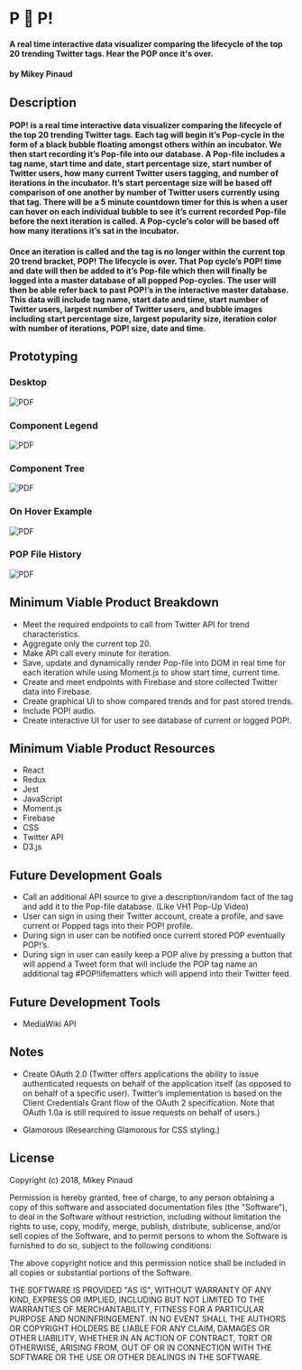 # P 🔴 P!

#### A real time interactive data visualizer comparing the lifecycle of the top 20 trending Twitter tags. Hear the POP once it's over.

#### by **Mikey Pinaud**

## Description
#### POP! is a real time interactive data visualizer comparing the lifecycle of the top 20 trending Twitter tags. Each tag will begin it’s Pop-cycle in the form of a black bubble floating amongst others within an incubator. We then start recording it’s Pop-file into our database. A Pop-file includes a tag name, start time and date, start percentage size, start number of Twitter users, how many current Twitter users tagging, and number of iterations in the incubator. It’s start percentage size will be based off comparison of one another by number of Twitter users currently using that tag. There will be a 5 minute countdown timer for this is when a user can hover on each individual bubble to see it’s current recorded Pop-file before the next iteration is called. A Pop-cycle’s color will be based off how many iterations it’s sat in the incubator.

#### Once an iteration is called and the tag is no longer within the current top 20 trend bracket, POP! The lifecycle is over. That Pop cycle’s POP! time and date will then be added to it’s Pop-file which then will finally be logged into a master database of all popped Pop-cycles. The user will then be able refer back to past POP!’s in the interactive master database. This data will include tag name, start date and time, start number of Twitter users, largest number of Twitter users, and bubble images including start percentage size, largest popularity size, iteration color with number of iterations, POP! size, date and time.

## Prototyping
### Desktop
![PDF](img/readme/pop-desktop.jpg "Desktop Prototype")

### Component Legend
![PDF](img/readme/pop-component-legend.jpg "Component Legend")

### Component Tree
![PDF](img/readme/pop-component-tree.jpg "Component Tree")

### On Hover Example
![PDF](img/readme/pop-onhover.jpg "On Hover")

### POP File History
![PDF](img/readme/pop-history-page.jpg "History Page")

## Minimum Viable Product Breakdown

* Meet the required endpoints to call from Twitter API for trend characteristics.
* Aggregate only the current top 20.
* Make API call every minute for iteration.
* Save, update and dynamically render Pop-file into DOM in real time for each iteration while using Moment.js to show start time, current time.
* Create and meet endpoints with Firebase and store collected Twitter data into Firebase.
* Create graphical UI to show compared trends and for past stored trends.
* Include POP! audio.
* Create interactive UI for user to see database of current or logged POP!.

## Minimum Viable Product Resources

* React
* Redux
* Jest
* JavaScript
* Moment.js
* Firebase
* CSS
* Twitter API
* D3.js

## Future Development Goals

* Call an additional API source to give a description/random fact of the tag and add it to the Pop-file database. (Like VH1 Pop-Up Video)
* User can sign in using their Twitter account, create a profile, and save current or Popped tags into their POP! profile.
* During sign in user can be notified once current stored POP eventually POP!’s.
* During sign in user can easily keep a POP alive by pressing a button that will append a Tweet form that will include the POP tag name an additional tag #POP!lifematters which will append into their Twitter feed.

## Future Development Tools

* MediaWiki API

## Notes

* Create OAuth 2.0
  (Twitter offers applications the ability to issue authenticated requests on behalf of the application itself (as opposed to on behalf of a specific user). Twitter’s implementation is based on the Client Credentials Grant flow of the OAuth 2 specification. Note that OAuth 1.0a is still required to issue requests on behalf of users.)

* Glamorous
  (Researching Glamorous for CSS styling.)

## License

Copyright (c) 2018, Mikey Pinaud

Permission is hereby granted, free of charge, to any person obtaining a copy of this software and associated documentation files (the "Software"), to deal in the Software without restriction, including without limitation the rights to use, copy, modify, merge, publish, distribute, sublicense, and/or sell copies of the Software, and to permit persons to whom the Software is furnished to do so, subject to the following conditions:

The above copyright notice and this permission notice shall be included in all copies or substantial portions of the Software.

THE SOFTWARE IS PROVIDED "AS IS", WITHOUT WARRANTY OF ANY KIND, EXPRESS OR IMPLIED, INCLUDING BUT NOT LIMITED TO THE WARRANTIES OF MERCHANTABILITY, FITNESS FOR A PARTICULAR PURPOSE AND NONINFRINGEMENT. IN NO EVENT SHALL THE AUTHORS OR COPYRIGHT HOLDERS BE LIABLE FOR ANY CLAIM, DAMAGES OR OTHER LIABILITY, WHETHER IN AN ACTION OF CONTRACT, TORT OR OTHERWISE, ARISING FROM, OUT OF OR IN CONNECTION WITH THE SOFTWARE OR THE USE OR OTHER DEALINGS IN THE SOFTWARE.
